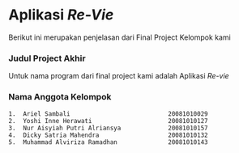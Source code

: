 # Aplikasi *Re-Vie*
Berikut ini merupakan penjelasan dari Final Project Kelompok kami
### Judul Project Akhir
   Untuk nama program dari final project kami adalah Aplikasi *Re-vie*
### Nama Anggota Kelompok
    1.  Ariel Sambali                           20081010029
    2.  Yoshi Inne Herawati                     20081010127
    3.  Nur Aisyiah Putri Alriansya             20081010157
    4.	Dicky Satria Mahendra                   20081010132
    5.	Muhammad Alviriza Ramadhan              20081010143
